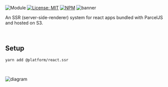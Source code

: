 ![Module](https://img.shields.io/badge/%40platform-react.ssr-%23EA4E7E.svg)
[![License: MIT](https://img.shields.io/badge/license-MIT-blue.svg)](https://opensource.org/licenses/MIT)
[![NPM](https://img.shields.io/npm/v/@platform/react.ssr.svg?colorB=blue&style=flat)](https://www.npmjs.com/package/@platform/react.ssr)
![banner](https://user-images.githubusercontent.com/185555/63076436-66585300-bf89-11e9-8bca-0b80ae5313d0.png)

An SSR (server-side-renderer) system for react apps bundled with ParcelJS and hosted on S3.

<p>&nbsp;<p>


## Setup

    yarn add @platform/react.ssr


<p>&nbsp;<p>

![diagram](https://user-images.githubusercontent.com/185555/63076383-2beeb600-bf89-11e9-843f-b221e95d1840.png)



<p>&nbsp;<p>
<p>&nbsp;<p>


